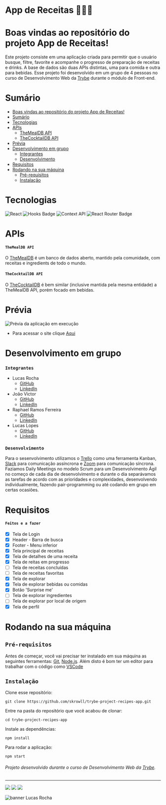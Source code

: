 # App de Receitas 🍔🌮🥗
# Boas vindas ao repositório do projeto App de Receitas!
Este projeto consiste em uma aplicação criada para permitir que o usuário busque, filtre, favorite e acompanhe o progresso de preparação de receitas e drinks. A base de dados são duas APIs distintas, uma para comida e outra para bebidas.
Esse projeto foi desenvolvido em um grupo de 4 pessoas no curso de Desenvolvimento Web da [Trybe](https://github.com/tryber) durante o módulo de Front-end.
# Sumário
- [Boas vindas ao repositório do projeto App de Receitas!](#boas-vindas-ao-repositório-do-projeto-app-de-receitas)
- [Sumário](#sumário)
- [Tecnologias](#tecnologias)
- [APIs](#apis)
  - [TheMealDB API](#themealdb-api)
  - [TheCocktailDB API](#thecocktaildb-api)
- [Prévia](#prévia)
- [Desenvolvimento em grupo](#desenvolvimento-em-grupo)
  - [Integrantes](#integrantes)
  - [Desenvolvimento](#desenvolvimento)
- [Requisitos](#requisitos)
- [Rodando na sua máquina](#rodando-na-sua-máquina)
  - [Pré-requisitos](#pré-requisitos)
  - [Instalação](#instalação)
# Tecnologias
![React](https://img.shields.io/badge/react-323330?style=for-the-badge&logo=react&logoColor=cyan)
![Hooks Badge](https://img.shields.io/badge/-Hooks-323330?style=for-the-badge&logo=React&logoColor=cyan)
![Context API](https://img.shields.io/badge/Context%20api-323330?style=for-the-badge&logo=React&logoColor=cyan)
![React Router Badge](https://img.shields.io/badge/-React%20Router-323330?style=for-the-badge&logo=React-router&logoColor=red)
# APIs
#### `TheMealDB API`
O [TheMealDB](https://www.themealdb.com/) é um banco de dados aberto, mantido pela comunidade, com receitas e ingredients de todo o mundo.
#### `TheCocktailDB API`
O [TheCocktailDB](https://www.thecocktaildb.com/) é bem similar (inclusive mantida pela mesma entidade) a TheMealDB API, porém focado em bebidas.
# Prévia
![Prévia da aplicação em execução](./src/assets/gif/mobile.gif)
* Para acessar o site clique [Aqui](https://recipes.skrowll.online)
# Desenvolvimento em grupo
### `Integrantes`
* Lucas Rocha
  * [GitHub](https://github.com/skrowll)
  * [LinkedIn](https://www.linkedin.com/in/lucasjrocha/)
* João Victor
  * [GitHub](https://github.com/JoaumVictor)
  * [LinkedIn](https://www.linkedin.com/in/victorfausto/)
* Raphael Ramos Ferreira
  * [GitHub](https://github.com/raphaelramos22)
  * [LinkedIn](https://www.linkedin.com/in/raphael-ramos-ferreira-80a2b2161/)
* Lucas Lopes
  * [GitHub](https://github.com/LucasLopesCaldas)
  * [LinkedIn](https://www.linkedin.com/in/lucas-lopes-caldas/)
### `Desenvolvimento`
Para o sesenvolvimento utilizamos o [Trello](https://trello.com/pt-BR) como uma ferramenta Kanban, [Slack](https://slack.com/intl/pt-br) para comunicação assíncrona e [Zoom](https://explore.zoom.us/pt/products/meetings/) para comunicação síncrona.
Faziamos Daily Meetings no modelo Scrum para um Desenvolvimento Ágil no começo de cada dia de desenvolvimento e durante o dia separávamos as tarefas de acordo com as prioridades e complexidades, desenvolvendo individualmente, fazendo pair-programming ou até codando em grupo em certas ocasiões.
# Requisitos
#### `Feitos e a fazer`
- [x] Tela de Login
- [x] Header - Barra de busca
- [x] Footer - Menu inferior
- [x] Tela principal de receitas
- [x] Tela de detalhes de uma receita
- [x] Tela de reitas em progresso
- [ ] Tela de receitas concluídas
- [ ] Tela de receitas favoritas
- [x] Tela de explorar
- [x] Tela de explorar bebidas ou comidas
- [x] Botão 'Surprise me'
- [ ] Tela de explorar ingredientes
- [ ] Tela de explorar por local de origem
- [x] Tela de perfil
# Rodando na sua máquina
## `Pré-requisitos`
Antes de começar, você vai precisar ter instalado em sua máquina as seguintes ferramentas:
[Git](https://git-scm.com), [Node.js](https://nodejs.org/en/).
Além disto é bom ter um editor para trabalhar com o código como [VSCode](https://code.visualstudio.com/)
## `Instalação`
Clone esse repositório:
```
git clone https://github.com/skrowll/trybe-project-recipes-app.git
```
Entre na pasta do repositório que você acabou de clonar:
 ```
cd trybe-project-recipes-app
  ```
Instale as dependências:
 ```
npm install
  ```
Para rodar a aplicação:
  ```
npm start
  ```
###### Projeto desenvolvido durante o curso de Desenvolvimento Web da [Trybe](https://github.com/tryber).
---

<a href="mailto:lucasdejesus.rocha@hotmail.com" target="_blank"><img src="https://img.shields.io/badge/-email-323330?style=for-the-badge&logo=gmail&logoColor=red"></a>
<a href="https://api.whatsapp.com/send?phone=5511964421447" target="_blank"><img src="https://img.shields.io/badge/-whatsapp-323330?style=for-the-badge&logo=whatsapp&logoColor=green"></a>
<a href="https://www.linkedin.com/in/lucasjrocha/" target="_blank"><img src="https://img.shields.io/badge/-LinkedIn-323330?style=for-the-badge&logo=linkedin&logoColor=blue"></a>

![banner Lucas Rocha](https://raw.githubusercontent.com/gist/skrowll/f6c3e204963fbb25bfd7f1cc3a7014af/raw/ddcf260798e5c279c84d257d649b94d6806e2e68/githubcard-v2.svg)
